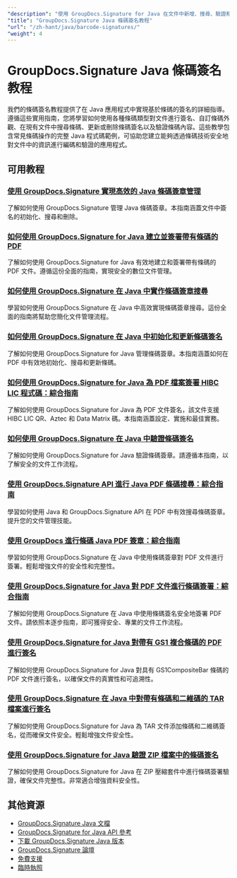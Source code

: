 ```yaml
---
"description": "使用 GroupDocs.Signature for Java 在文件中新增、搜尋、驗證和管理條碼簽署的逐步教學。"
"title": "GroupDocs.Signature Java 條碼簽名教程"
"url": "/zh-hant/java/barcode-signatures/"
"weight": 4
---
```


# GroupDocs.Signature Java 條碼簽名教程

我們的條碼簽名教程提供了在 Java 應用程式中實現基於條碼的簽名的詳細指導。遵循這些實用指南，您將學習如何使用各種條碼類型對文件進行簽名、自訂條碼外觀、在現有文件中搜尋條碼、更新或刪除條碼簽名以及驗證條碼內容。這些教學包含常見條碼操作的完整 Java 程式碼範例，可協助您建立能夠透過條碼技術安全地對文件中的資訊進行編碼和驗證的應用程式。

## 可用教程

### [使用 GroupDocs.Signature 實現高效的 Java 條碼簽章管理](./java-barcode-signature-management-groupdocs-signature/)
了解如何使用 GroupDocs.Signature 管理 Java 條碼簽章。本指南涵蓋文件中簽名的初始化、搜尋和刪除。

### [如何使用 GroupDocs.Signature for Java 建立並簽署帶有條碼的 PDF](./create-sign-pdfs-groupdocs-barcode-java/)
了解如何使用 GroupDocs.Signature for Java 有效地建立和簽署帶有條碼的 PDF 文件。遵循這份全面的指南，實現安全的數位文件管理。

### [如何使用 GroupDocs.Signature 在 Java 中實作條碼簽章搜尋](./implement-barcode-signature-search-groupdocs-signature-java/)
學習如何使用 GroupDocs.Signature 在 Java 中高效實現條碼簽章搜尋。這份全面的指南將幫助您簡化文件管理流程。

### [如何使用 GroupDocs.Signature 在 Java 中初始化和更新條碼簽名](./java-groupdocs-signature-barcode-initialize-update/)
了解如何使用 GroupDocs.Signature for Java 管理條碼簽章。本指南涵蓋如何在 PDF 中有效地初始化、搜尋和更新條碼。

### [如何使用 GroupDocs.Signature for Java 為 PDF 檔案簽署 HIBC LIC 程式碼：綜合指南](./sign-pdfs-hibc-lic-codes-groupdocs-java/)
了解如何使用 GroupDocs.Signature for Java 為 PDF 文件簽名，該文件支援 HIBC LIC QR、Aztec 和 Data Matrix 碼。本指南涵蓋設定、實施和最佳實務。

### [如何使用 GroupDocs.Signature 在 Java 中驗證條碼簽名](./verify-barcode-signatures-groupdocs-signature-java/)
了解如何使用 GroupDocs.Signature for Java 驗證條碼簽章。請遵循本指南，以了解安全的文件工作流程。

### [使用 GroupDocs.Signature API 進行 Java PDF 條碼搜尋：綜合指南](./java-pdf-barcode-search-groupdocs-signature-api/)
學習如何使用 Java 和 GroupDocs.Signature API 在 PDF 中有效搜尋條碼簽章。提升您的文件管理技能。

### [使用 GroupDocs 進行條碼 Java PDF 簽章：綜合指南](./java-pdf-signing-barcode-groupdocs/)
學習如何使用 GroupDocs.Signature 在 Java 中使用條碼簽章對 PDF 文件進行簽署。輕鬆增強文件的安全性和完整性。

### [使用 GroupDocs.Signature for Java 對 PDF 文件進行條碼簽署：綜合指南](./sign-pdf-barcode-groupdocs-signature-java/)
了解如何使用 GroupDocs.Signature 在 Java 中使用條碼簽名安全地簽署 PDF 文件。請依照本逐步指南，即可獲得安全、專業的文件工作流程。

### [使用 GroupDocs.Signature for Java 對帶有 GS1 複合條碼的 PDF 進行簽名](./sign-pdf-gs1compositebar-barcode-groupdocs-signature-java/)
了解如何使用 GroupDocs.Signature for Java 對具有 GS1CompositeBar 條碼的 PDF 文件進行簽名，以確保文件的真實性和可追溯性。

### [使用 GroupDocs.Signature 在 Java 中對帶有條碼和二維碼的 TAR 檔案進行簽名](./sign-tar-archives-barcode-qr-code-java/)
了解如何使用 GroupDocs.Signature for Java 為 TAR 文件添加條碼和二維碼簽名，從而確保文件安全。輕鬆增強文件安全性。

### [使用 GroupDocs.Signature for Java 驗證 ZIP 檔案中的條碼簽名](./verify-barcode-signatures-zip-groupdocs-signature-java/)
了解如何使用 GroupDocs.Signature for Java 在 ZIP 壓縮套件中進行條碼簽署驗證，確保文件完整性。非常適合增強資料安全性。

## 其他資源

- [GroupDocs.Signature Java 文檔](https://docs.groupdocs.com/signature/java/)
- [GroupDocs.Signature for Java API 參考](https://reference.groupdocs.com/signature/java/)
- [下載 GroupDocs.Signature Java 版本](https://releases.groupdocs.com/signature/java/)
- [GroupDocs.Signature 論壇](https://forum.groupdocs.com/c/signature)
- [免費支援](https://forum.groupdocs.com/)
- [臨時執照](https://purchase.groupdocs.com/temporary-license/)